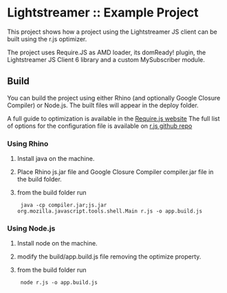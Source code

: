 # Lightstreamer :: Example Project #

This project shows how a project using the Lightstreamer JS client can be built using the r.js optimizer.

The project uses Require.JS as AMD loader, its domReady! plugin, the Lightstreamer JS Client 6 library and a custom MySubscriber module.


## Build ##

You can build the project using either Rhino (and optionally Google Closure Compiler) or Node.js. The built files will appear in the deploy folder.

A full guide to optimization is available in the [Require.js website](http://requirejs.org/docs/optimization.html)
The full list of options for the configuration file is available on [r.js github repo](https://github.com/jrburke/r.js/blob/master/build/example.build.js)  

### Using Rhino ###

1. Install java on the machine.
2. Place Rhino js.jar file and Google Closure Compiler compiler.jar file in the build folder.
3. from the build folder run

        java -cp compiler.jar;js.jar org.mozilla.javascript.tools.shell.Main r.js -o app.build.js

### Using Node.js ###

1. Install node on the machine.
2. modify the build/app.build.js file removing the optimize property.
3. from the build folder run

        node r.js -o app.build.js
